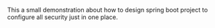 This a small demonstration about how to design spring boot project to configure all security just in one place.
